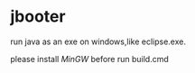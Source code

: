 # jbooter
run java as an exe on windows,like eclipse.exe.

please install *MinGW* before run build.cmd 
